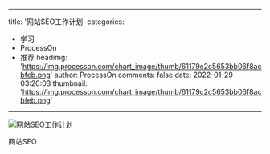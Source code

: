 
---
title: '网站SEO工作计划'
categories: 
 - 学习
 - ProcessOn
 - 推荐
headimg: 'https://img.processon.com/chart_image/thumb/61179c2c5653bb06f8acbfeb.png'
author: ProcessOn
comments: false
date: 2022-01-29 03:20:03
thumbnail: 'https://img.processon.com/chart_image/thumb/61179c2c5653bb06f8acbfeb.png'
---

<div>   
<img class="thumb" alt="网站SEO工作计划" src="https://img.processon.com/chart_image/thumb/61179c2c5653bb06f8acbfeb.png" referrerpolicy="no-referrer">
<p>网站SEO</p>  
</div>
            
